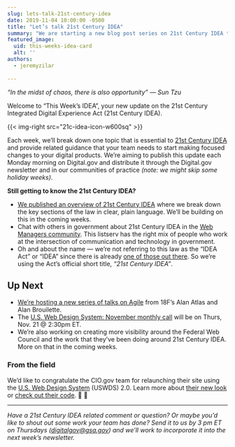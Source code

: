 ```yaml
---
slug: lets-talk-21st-century-idea
date: 2019-11-04 10:00:00 -0500
title: "Let’s talk 21st Century IDEA"
summary: "We are starting a new blog post series on 21st Century IDEA that’ll break down one essential topic and point to guidance to start running with it."
featured_image:
  uid: this-weeks-idea-card
  alt: ''
authors:
  - jeremyzilar
  
---
```



_“In the midst of chaos, there is also opportunity” ― Sun Tzu_

Welcome to “This Week’s IDEA”, your new update on the 21st Century Integrated Digital Experience Act (21st Century IDEA).

{{< img-right src="21c-idea-icon-w600sq" >}}

Each week, we’ll break down one topic that is essential to [21st Century IDEA](https://www.congress.gov/bill/115th-congress/house-bill/5759/text) and provide related guidance that your team needs to start making focused changes to your digital products. We’re aiming to publish this update each Monday morning on Digital.gov and distribute it through the Digital.gov newsletter and in our communities of practice _(note: we might skip some holiday weeks)_.

**Still getting to know the 21st Century IDEA?**

- [We published an overview of 21st Century IDEA](https://digital.gov/resources/21st-century-idea/) where we break down the key sections of the law in clear, plain language. We’ll be building on this in the coming weeks.
- Chat with others in government about 21st Century IDEA in the [Web Managers community](https://digital.gov/communities/web-content-managers/). This listserv has the right mix of people who work at the intersection of communication and technology in government.
- Oh and about the name — we’re not referring to this law as the “IDEA Act” or “IDEA” since there is already [one of those out there](https://sites.ed.gov/idea/). So we’re using the Act’s official short title, _“21st Century IDEA”_. 

## Up Next 
- [We’re hosting a new series of talks on Agile](https://digital.gov/event/2019/11/04/foundations-agile-i/) from 18F’s Alan Atlas and Alan Brouilette. 
- The [U.S. Web Design System: November monthly call](https://digital.gov/event/2019/11/21/us-web-design-system-november-monthly-call/) will be on Thurs, Nov. 21 @ 2:30pm ET.
- We’re also working on creating more visibility around the Federal Web Council and the work that they’ve been doing around 21st Century IDEA. More on that in the coming weeks.

### From the field

We’d like to congratulate the CIO.gov team for relaunching their site using the [U.S. Web Design System](https://designsystem.digital.gov) (USWDS) 2.0. Learn more about [their new look](https://www.cio.gov/new-look/) or [check out their code](https://github.com/GSA/cio.gov-redo). :tada: :clap:

---

_Have a 21st Century IDEA related comment or question? Or maybe you’d like to shout out some work your team has done? Send it to us by 3 pm ET on Thursdays ([digitalgov@gsa.gov](mailto:digitalgov@gsa.gov)) and we’ll work to incorporate it into the next week’s newsletter._
